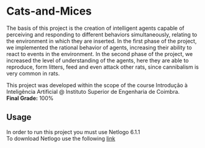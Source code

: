 # Cats-and-Mices
The basis of this project is the creation of intelligent agents capable of perceiving and responding to different behaviors simultaneously, relating to the environment in which they are inserted.
In the first phase of the project, we implemented the rational behavior of agents, increasing their ability to react to events in the environment.
In the second phase of the project, we increased the level of understanding of the agents, here they are able to reproduce, form litters, feed and even attack other rats, since cannibalism is very common in rats.

This project was developed within the scope of the course Introdução à Inteligência Artificial @ Instituto Superior de Engenharia de Coimbra.<br>
**Final Grade:** 100%

## Usage
In order to run this project you must use Netlogo 6.1.1<br>
To download Netlogo use the following [link](https://ccl.northwestern.edu/netlogo/)
